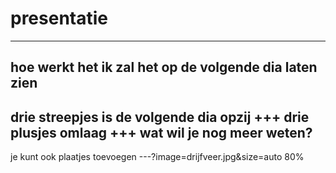 # presentatie
---
hoe werkt het
ik zal het op de volgende dia laten zien
---
drie streepjes is de volgende dia
opzij
+++
drie plusjes omlaag
+++
wat wil je nog meer weten?
---
je kunt ook plaatjes toevoegen
---?image=drijfveer.jpg&size=auto 80%